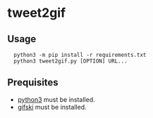 # tweet2gif

## Usage

```shell
  python3 -m pip install -r requirements.txt
  python3 tweet2gif.py [OPTION] URL...
```

## Prequisites

- [python3](https://www.python.org/downloads/) must be installed.
- [gifski](https://gif.ski/) must be installed.

